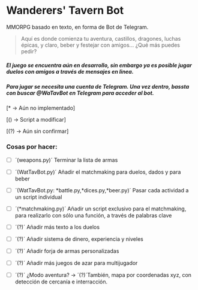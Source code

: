# Wanderers' Tavern Bot

MMORPG basado en texto, en forma de Bot de Telegram.
> Aquí es donde comienza tu aventura, castillos, dragones, luchas épicas, y claro, beber y festejar con amigos... ¿Qué más puedes pedir?

##### El juego se encuentra aún en desarrollo, sin embargo ya es posible jugar duelos con amigos a través de mensajes en linea.

##### Para jugar se necesita una cuenta de Telegram. Una vez dentro, bassta con buscar @WaTavBot en Telegram para acceder al bot.




[* → Aún no implementado]

[() → Script a modificar]

[(?) → Aún sin confirmar]

### Cosas por hacer:

* [ ] ´(weapons.py)´ Terminar la lista de armas

* [ ] ´(WatTavBot.py)´ Añadir el matchmaking para duelos, dados y para beber

* [ ] ´(WatTavBot.py: *battle.py,*dices.py,*beer.py)´ Pasar cada actividad a un script individual

* [ ] ´(*matchmaking.py)´ Añadir un script exclusivo para el matchmaking, para realizarlo con sólo una función, a través de palabras clave

* [ ] ´(?)´ Añadir más texto a los duelos

* [ ] ´(?)´ Añadir sistema de dinero, experiencia y niveles

* [ ] ´(?)´ Añadir forja de armas personalizadas

* [ ] ´(?)´ Añadir más juegos de azar para multijugador

* [ ] ´(?)´ ¿Modo aventura? → ´(?)´También, mapa por coordenadas xyz, con detección de cercanía e interracción. 
